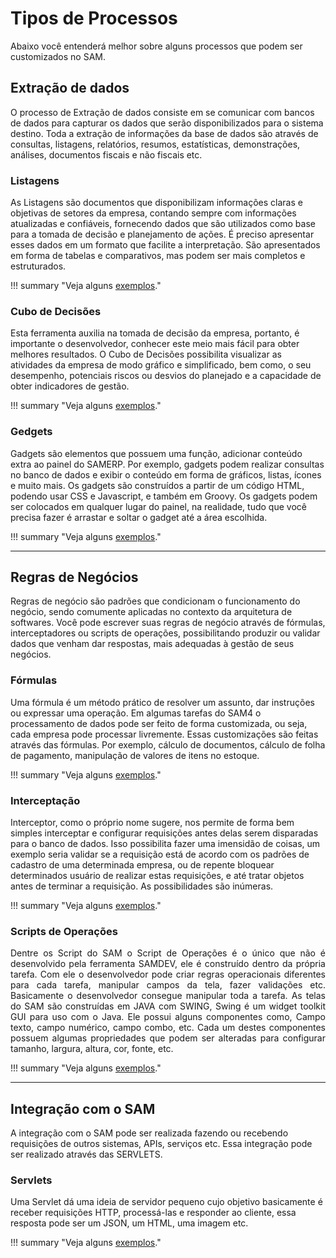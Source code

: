 # Tipos de Processos

Abaixo você entenderá melhor sobre alguns processos que podem ser customizados no SAM.

## Extração de dados

O processo de Extração de dados consiste em se comunicar com bancos de dados para capturar os dados que serão disponibilizados para o sistema destino. Toda a extração de informações da base de dados são através de consultas, listagens, relatórios, resumos, estatísticas, demonstrações, análises, documentos fiscais e não fiscais etc.

### Listagens

As Listagens são documentos que disponibilizam informações claras e objetivas de setores da empresa, contando sempre com informações atualizadas e confiáveis, fornecendo dados que são utilizados como base para a tomada de decisão e planejamento de ações. É preciso apresentar esses dados em um formato que facilite a interpretação. São apresentados em forma de tabelas e comparativos, mas podem ser mais completos e estruturados.

!!! summary "Veja alguns [exemplos](https://github.com/multitecsistemas/sam4/tree/main/listagens)."

### Cubo de Decisões

Esta ferramenta auxilia na tomada de decisão da empresa, portanto, é importante o desenvolvedor, conhecer este meio mais fácil para obter melhores resultados. O Cubo de Decisões possibilita visualizar as atividades da empresa de modo gráfico e simplificado, bem como, o seu desempenho, potenciais riscos ou desvios do planejado e a capacidade de obter indicadores de gestão.

!!! summary "Veja alguns [exemplos](https://github.com/multitecsistemas/sam4/tree/main/cubos)."

### Gedgets

Gadgets são elementos que possuem uma função, adicionar conteúdo extra ao painel do SAMERP. Por exemplo, gadgets podem realizar consultas no banco de dados e exibir o conteúdo em forma de gráficos, listas, ícones e muito mais. Os gadgets são construídos a partir de um código HTML, podendo usar CSS e Javascript, e também em Groovy. Os gadgets podem ser colocados em qualquer lugar do painel, na realidade, tudo que você precisa fazer é arrastar e soltar o gadget até a área escolhida.

!!! summary "Veja alguns [exemplos](https://github.com/multitecsistemas/sam4/tree/main/widgets)."

----

## Regras de Negócios

Regras de negócio são padrões que condicionam o funcionamento do negócio, sendo comumente aplicadas no contexto da arquitetura de softwares. Você pode escrever suas regras de negócio através de fórmulas, interceptadores ou scripts de operações, possibilitando produzir ou validar dados que venham dar respostas, mais adequadas à gestão de seus negócios.

### Fórmulas

Uma fórmula é um método prático de resolver um assunto, dar instruções ou expressar uma operação. Em algumas tarefas do SAM4 o processamento de dados pode ser feito de forma customizada, ou seja, cada empresa pode processar livremente. Essas customizações são feitas através das fórmulas. Por exemplo, cálculo de documentos, cálculo de folha de pagamento, manipulação de valores de itens no estoque.

!!! summary "Veja  alguns [exemplos](https://github.com/multitecsistemas/sam4/tree/main/formulas)."

### Interceptação

Interceptor, como o próprio nome sugere, nos permite de forma bem simples interceptar e configurar requisições antes delas serem disparadas para o banco de dados. Isso possibilita fazer uma imensidão de coisas, um exemplo seria validar se a requisição está de acordo com os padrões de cadastro de uma determinada empresa, ou de repente bloquear determinados usuário de realizar estas requisições, e até tratar objetos antes de terminar a requisição. As possibilidades são inúmeras.

!!! summary "Veja alguns [exemplos](https://github.com/multitecsistemas/sam4/tree/main/interceptadores)."

### Scripts de Operações

<p style="text-align: justify">Dentre os Script do SAM o Script de Operações é o único que não é desenvolvido pela ferramenta SAMDEV, ele é construído dentro da própria tarefa. Com ele o desenvolvedor pode criar regras operacionais diferentes para cada tarefa, manipular campos da tela, fazer validações etc. Basicamente o desenvolvedor consegue manipular toda a tarefa. As telas do SAM são construídas em JAVA com SWING, Swing é um widget toolkit GUI para uso com o Java. Ele possui alguns componentes como, Campo texto, campo numérico, campo combo, etc. Cada um destes componentes possuem algumas propriedades que podem ser alteradas para configurar tamanho, largura, altura, cor, fonte, etc.</p>

!!! summary "Veja alguns [exemplos](https://github.com/multitecsistemas/sam4/tree/main/script-operacoes)."

----

## Integração com o SAM

A integração com o SAM pode ser realizada fazendo ou recebendo requisições de outros sistemas, APIs, serviços etc. Essa integração pode ser realizado através das SERVLETS.

### Servlets

Uma Servlet dá uma ideia de servidor pequeno cujo objetivo basicamente é receber requisições HTTP, processá-las e responder ao cliente, essa resposta pode ser um JSON, um HTML, uma imagem etc.

!!! summary "Veja alguns [exemplos](https://github.com/multitecsistemas/sam4/tree/main/cubos)."
